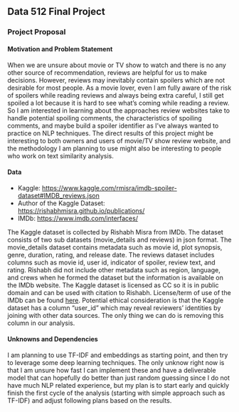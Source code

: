 ## Data 512 Final Project
### Project Proposal
#### Motivation and Problem Statement
When we are unsure about movie or TV show to watch and there is no any other source of recommendation, reviews are helpful for us to make decisions. However, reviews may inevitably contain spoilers which are not desirable for most people. As a movie lover, even I am fully aware of the risk of spoilers while reading reviews and always being extra careful, I still get spoiled a lot because it is hard to see what’s coming while reading a review. So I am interested in learning about the approaches review websites take to handle potential spoiling comments, the characteristics of spoiling comments, and maybe build a spoiler identifier as I’ve always wanted to practice on NLP techniques. The direct results of this project might be interesting to both owners and users of movie/TV show review website, and the methodology I am planning to use might also be interesting to people who work on text similarity analysis.

#### Data
- Kaggle: https://www.kaggle.com/rmisra/imdb-spoiler-dataset#IMDB_reviews.json
- Author of the Kaggle Dataset: https://rishabhmisra.github.io/publications/
- IMDb: https://www.imdb.com/interfaces/

The Kaggle dataset is collected by Rishabh Misra from IMDb. The dataset consists of two sub datasets (movie_details and reviews) in json format. The movie_details dataset contains metadata such as movie id, plot synopsis, genre, duration, rating, and release date. The reviews dataset includes columns such as movie id, user id, indicator of spoiler, review text, and rating. Rishabh did not include other metadata such as region, language, and crews when he formed the dataset but the information is available on the IMDb website. The Kaggle dataset is licensed as CC so it is in public domain and can be used with citation to Rishabh. License/term of use of the IMDb can be found [here](https://help.imdb.com/article/imdb/general-information/can-i-use-imdb-data-in-my-software/G5JTRESSHJBBHTGX?pf_rd_m=A2FGELUUNOQJNL&pf_rd_p=3aefe545-f8d3-4562-976a-e5eb47d1bb18&pf_rd_r=MHXRV671VD1X32QASWYC&pf_rd_s=center-1&pf_rd_t=60601&pf_rd_i=interfaces&ref_=fea_mn_lk1#). Potential ethical consideration is that the Kaggle dataset has a column “user_id” which may reveal reviewers’ identities by joining with other data sources. The only thing we can do is removing this column in our analysis.

#### Unknowns and Dependencies
I am planning to use TF-IDF and embeddings as starting point, and then try to leverage some deep learning techniques. The only unknow right now is that I am unsure how fast I can implement these and have a deliverable model that can hopefully do better than just random guessing since I do not have much NLP related experience, but my plan is to start early and quickly finish the first cycle of the analysis (starting with simple approach such as TF-IDF) and adjust following plans based on the results.
 
